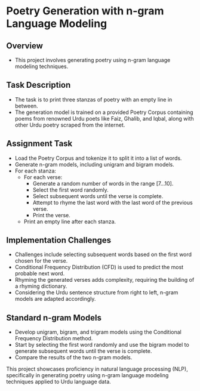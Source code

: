 # Poetry Generation with n-gram Language Modeling

## Overview
- This project involves generating poetry using n-gram language modeling techniques.

## Task Description
- The task is to print three stanzas of poetry with an empty line in between.
- The generation model is trained on a provided Poetry Corpus containing poems from renowned Urdu poets like Faiz, Ghalib, and Iqbal, along with other Urdu poetry scraped from the internet.

## Assignment Task
- Load the Poetry Corpus and tokenize it to split it into a list of words.
- Generate n-gram models, including unigram and bigram models.
- For each stanza:
  - For each verse:
    - Generate a random number of words in the range [7...10].
    - Select the first word randomly.
    - Select subsequent words until the verse is complete.
    - Attempt to rhyme the last word with the last word of the previous verse.
    - Print the verse.
  - Print an empty line after each stanza.

## Implementation Challenges
- Challenges include selecting subsequent words based on the first word chosen for the verse.
- Conditional Frequency Distribution (CFD) is used to predict the most probable next word.
- Rhyming the generated verses adds complexity, requiring the building of a rhyming dictionary.
- Considering the Urdu sentence structure from right to left, n-gram models are adapted accordingly.

## Standard n-gram Models
- Develop unigram, bigram, and trigram models using the Conditional Frequency Distribution method.
- Start by selecting the first word randomly and use the bigram model to generate subsequent words until the verse is complete.
- Compare the results of the two n-gram models.

This project showcases proficiency in natural language processing (NLP), specifically in generating poetry using n-gram language modeling techniques applied to Urdu language data.
